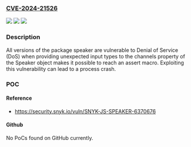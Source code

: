 ### [CVE-2024-21526](https://cve.mitre.org/cgi-bin/cvename.cgi?name=CVE-2024-21526)
![](https://img.shields.io/static/v1?label=Product&message=speaker&color=blue)
![](https://img.shields.io/static/v1?label=Version&message=0%3C%20*%20&color=brighgreen)
![](https://img.shields.io/static/v1?label=Vulnerability&message=Denial%20of%20Service%20(DoS)&color=brighgreen)

### Description

All versions of the package speaker are vulnerable to Denial of Service (DoS) when providing unexpected input types to the channels property of the Speaker object makes it possible to reach an assert macro. Exploiting this vulnerability can lead to a process crash.

### POC

#### Reference
- https://security.snyk.io/vuln/SNYK-JS-SPEAKER-6370676

#### Github
No PoCs found on GitHub currently.

